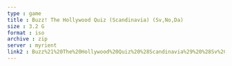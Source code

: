 ```yaml
---
type : game
title : Buzz! The Hollywood Quiz (Scandinavia) (Sv,No,Da)
size : 3.2 G
format : iso
archive : zip
server : myrient
link2 : Buzz%21%20The%20Hollywood%20Quiz%20%28Scandinavia%29%20%28Sv%2CNo%2CDa%29
---
```

